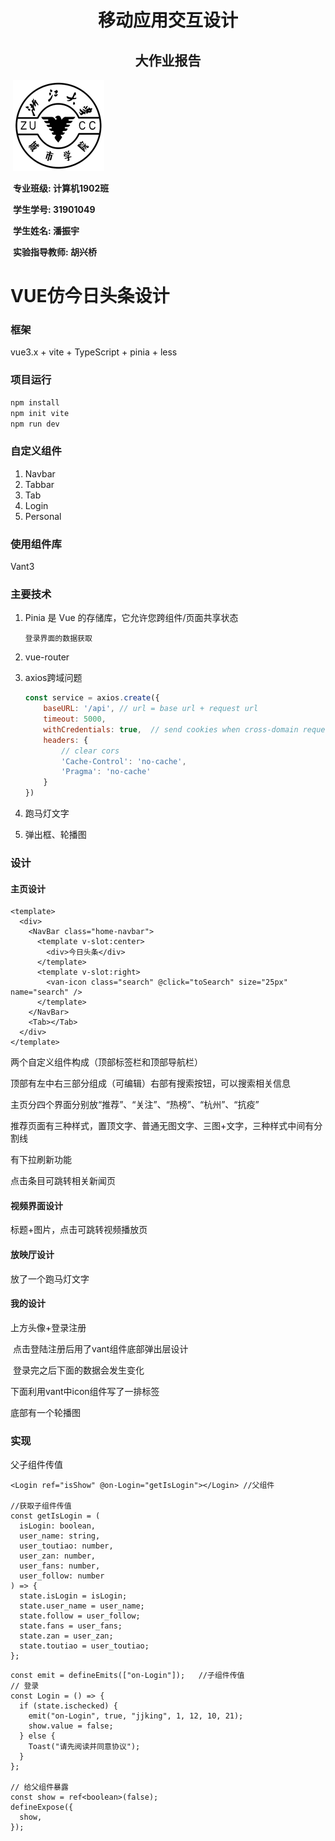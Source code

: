 <center><h1>移动应用交互设计</h1></center>

<center><h2>大作业报告</h2></center>



​																							![zucc](readme.assets/zucc-16532762252951.png)

​																				**专业班级: 			计算机1902班**

​																				**学生学号: 			31901049**

​																				**学生姓名: 			潘振宇**

​																				**实验指导教师: 	胡兴桥**





# VUE仿今日头条设计

### 框架

vue3.x + vite +  TypeScript + pinia + less

### 项目运行

```js
npm install
npm init vite
npm run dev
```

### 自定义组件

1. Navbar
2. Tabbar
3. Tab
4. Login
5. Personal



### 使用组件库

Vant3



### 主要技术

1. Pinia 是 Vue 的存储库，它允许您跨组件/页面共享状态

   ```
   登录界面的数据获取
   ```

   

2. vue-router

3. axios跨域问题

   ```js
   const service = axios.create({
       baseURL: '/api', // url = base url + request url
       timeout: 5000,
       withCredentials: true,  // send cookies when cross-domain requests
       headers: {
           // clear cors
           'Cache-Control': 'no-cache',
           'Pragma': 'no-cache'
       }
   })
   ```

   

4. 跑马灯文字

5. 弹出框、轮播图

### 设计

#### 主页设计

```vue
<template>
  <div>
    <NavBar class="home-navbar">
      <template v-slot:center>
        <div>今日头条</div>
      </template>
      <template v-slot:right>
        <van-icon class="search" @click="toSearch" size="25px" name="search" />
      </template>
    </NavBar>
    <Tab></Tab>
  </div>
</template>
```

两个自定义组件构成（顶部标签栏和顶部导航栏）

顶部有左中右三部分组成（可编辑）右部有搜索按钮，可以搜索相关信息

主页分四个界面分别放“推荐”、“关注”、“热榜”、“杭州”、“抗疫”

推荐页面有三种样式，置顶文字、普通无图文字、三图+文字，三种样式中间有分割线

有下拉刷新功能

点击条目可跳转相关新闻页

#### 视频界面设计

标题+图片，点击可跳转视频播放页

#### 放映厅设计

放了一个跑马灯文字

#### 我的设计

上方头像+登录注册

​	点击登陆注册后用了vant组件底部弹出层设计

​	登录完之后下面的数据会发生变化 

下面利用vant中icon组件写了一排标签

底部有一个轮播图



### 实现



父子组件传值

```vue
<Login ref="isShow" @on-Login="getIsLogin"></Login> //父组件

//获取子组件传值
const getIsLogin = (
  isLogin: boolean,
  user_name: string,
  user_toutiao: number,
  user_zan: number,
  user_fans: number,
  user_follow: number
) => {
  state.isLogin = isLogin;
  state.user_name = user_name;
  state.follow = user_follow;
  state.fans = user_fans;
  state.zan = user_zan;
  state.toutiao = user_toutiao;
};
```





```vue
const emit = defineEmits(["on-Login"]);   //子组件传值
// 登录
const Login = () => {
  if (state.ischecked) {
    emit("on-Login", true, "jjking", 1, 12, 10, 21);
    show.value = false;
  } else {
    Toast("请先阅读并同意协议");
  }
};

// 给父组件暴露
const show = ref<boolean>(false);
defineExpose({
  show,
});
```


